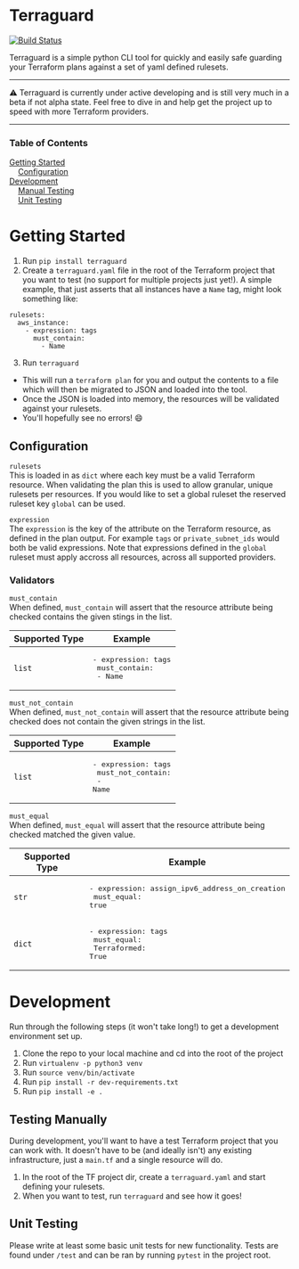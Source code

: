 # Terraguard

[![Build Status](https://api.travis-ci.com/Jamian/terraguard.svg?branch=master)](https://api.travis-ci.com/Jamian/terraguard.svg?branch=master)

Terraguard is a simple python CLI tool for quickly and easily safe guarding your Terraform plans against a set of yaml defined rulesets.
___
:warning: Terraguard is currently under active developing and is still very much in a beta if not alpha state. Feel free to dive in and help get the project up to speed with more Terraform providers.
___

### Table of Contents  
[Getting Started](#getting-started)  
&nbsp;&nbsp;&nbsp;&nbsp;[Configuration](#configuration)   
[Development](#development)  
&nbsp;&nbsp;&nbsp;&nbsp;[Manual Testing](#testing-manually)  
&nbsp;&nbsp;&nbsp;&nbsp;[Unit Testing](#unit-testing)
 
# Getting Started

1. Run `pip install terraguard`
2. Create a `terraguard.yaml` file in the root of the Terraform project that you want to test (no support for multiple projects just yet!). A simple example, that just asserts that all instances have a `Name` tag, might look something like:
```
rulesets:
  aws_instance:
    - expression: tags
      must_contain:
        - Name
```
3. Run `terraguard`
  * This will run a `terraform plan` for you and output the contents to a file which will then be migrated to JSON and loaded into the tool.
  * Once the JSON is loaded into memory, the resources will be validated against your rulesets.
  * You'll hopefully see no errors! :smile: 

## Configuration
`rulesets`</br>
This is loaded in as `dict` where each key must be a valid Terraform resource. When validating the plan this is used to allow granular, unique rulesets per resources. If you would like to set a global ruleset the reserved ruleset key `global` can be used.
 
`expression`<br/>
The `expression` is the key of the attribute on the Terraform resource, as defined in the plan output. For example `tags` or `private_subnet_ids` would both be valid expressions. Note that expressions defined in the `global` ruleset must apply accross all resources, across all supported providers.

### Validators
`must_contain`<br/>
When defined, `must_contain` will assert that the resource attribute being checked contains the given stings in the list.

| Supported Type | Example |
|----------------|---------|
| `list`| <pre>- expression: tags<br/>  must_contain:<br/>    - Name</pre> |

`must_not_contain`<br/>
When defined, `must_not_contain` will assert that the resource attribute being checked does not contain the given strings in the list.

| Supported Type | Example |
|----------------|---------|
| `list`| <pre>- expression: tags<br/>  must_not_contain:<br/>    - Name</pre> |

`must_equal`<br/>
When defined, `must_equal` will assert that the resource attribute being checked matched the given value.

| Supported Type | Example |
|----------------|---------|
| `str`| <pre>- expression: assign_ipv6_address_on_creation<br/>  must_equal: true</pre> |
| `dict`| <pre>- expression: tags<br/>  must_equal: <br/>    Terraformed: True</pre> |


# Development

Run through the following steps (it won't take long!) to get a development environment set up.
1. Clone the repo to your local machine and cd into the root of the project
2. Run `virtualenv -p python3 venv`
3. Run `source venv/bin/activate`
4. Run `pip install -r dev-requirements.txt`
5. Run `pip install -e .`

## Testing Manually
During development, you'll want to have a test Terraform project that you can work with. It doesn't have to be (and ideally isn't) any existing infrastructure, just a `main.tf` and a single resource will do.
1. In the root of the TF project dir, create a `terraguard.yaml` and start defining your rulesets.
2. When you want to test, run `terraguard` and see how it goes!

## Unit Testing
Please write at least some basic unit tests for new functionality. Tests are found under `/test` and can be ran by running `pytest` in the project root.

